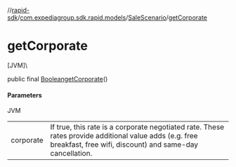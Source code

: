 //[rapid-sdk](../../../index.md)/[com.expediagroup.sdk.rapid.models](../index.md)/[SaleScenario](index.md)/[getCorporate](get-corporate.md)

# getCorporate

[JVM]\

public final [Boolean](https://docs.oracle.com/javase/8/docs/api/java/lang/Boolean.html)[getCorporate](get-corporate.md)()

#### Parameters

JVM

| | |
|---|---|
| corporate | If true, this rate is a corporate negotiated rate.  These rates provide additional value adds (e.g. free breakfast, free wifi, discount) and same-day cancellation. |
